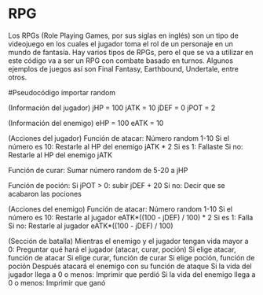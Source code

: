 # RPG

Los RPGs (Role Playing Games, por sus siglas en inglés) son un tipo de videojuego en los cuales el jugador toma el rol de un personaje en un mundo de fantasía. Hay varios tipos de RPGs, pero el que se va a utilizar en este código va a ser un RPG con combate basado en turnos. Algunos ejemplos de juegos así son Final Fantasy, Earthbound, Undertale, entre otros. 

#Pseudocódigo
importar random

(Información del jugador)
jHP = 100
jATK = 10
jDEF = 0
jPOT = 2

(Información del enemigo)
eHP = 100
eATK = 10

(Acciones del jugador)
Función de atacar:
	Número random 1-10
	Si el número es 10:
		Restarle al HP del enemigo jATK * 2
	Si es 1:
		Fallaste
	Si no:
		Restarle al HP del enemigo jATK
	
Función de curar:
	Sumar número random de 5-20 a jHP

Función de poción:
	Si jPOT > 0:
		subir jDEF + 20
	Si no:
		Decir que se acabaron las pociones

(Acciones del enemigo)
Función de atacar:
	Número random 1-10
	Si el número es 10:
		Restarle al jugador eATK*((100 - jDEF) / 100) * 2
	Si es 1:
		Falla
	Si no:
		Restarle al jugador eATK*((100 - jDEF) / 100)
	
(Sección de batalla)
Mientras el enemigo y el jugador tengan vida mayor a 0:
	Preguntar qué hará el jugador (atacar, curar, poción)
	Si elige atacar, función de atacar
	Si elige curar, función de curar
	Si elige poción, función de poción
	Después atacará el enemigo con su función de ataque
	Si la vida del jugador llega a 0 o menos: 
		Imprimir que perdió
	Si la vida del enemigo llega a 0 o menos:
		Imprimir que ganó
	
